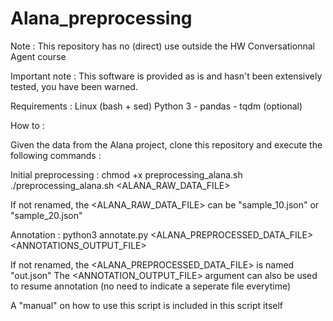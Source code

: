 # Alana_preprocessing

Note : This repository has no (direct) use outside the HW Conversationnal Agent course

Important note : 
This software is provided as is and hasn't been extensively tested, you have been warned.


Requirements :
  Linux (bash + sed)
  Python 3
    - pandas 
    - tqdm (optional)
  
  
How to : 

Given the data from the Alana project, clone this repository and execute the following commands :

Initial preprocessing : 
chmod +x preprocessing_alana.sh
./preprocessing_alana.sh <ALANA_RAW_DATA_FILE>

If not renamed, the <ALANA_RAW_DATA_FILE> can be "sample_10.json" or "sample_20.json"


Annotation :
python3 annotate.py <ALANA_PREPROCESSED_DATA_FILE> <ANNOTATIONS_OUTPUT_FILE>

If not renamed, the <ALANA_PREPROCESSED_DATA_FILE> is named "out.json"
The <ANNOTATION_OUTPUT_FILE> argument can also be used to resume annotation (no need to indicate a seperate file everytime)

A "manual" on how to use this script is included in this script itself
